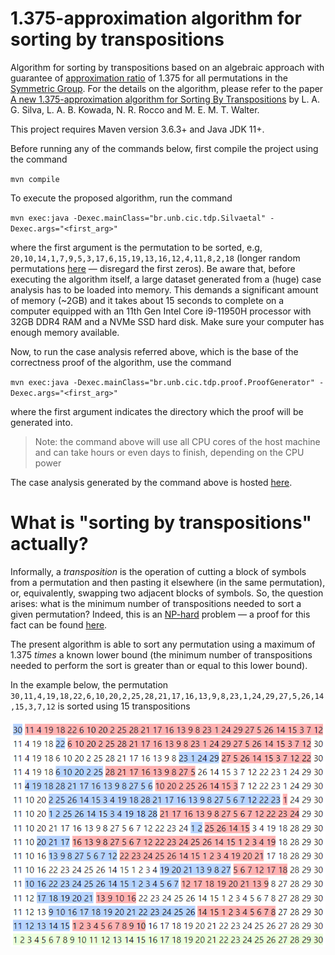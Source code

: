 # 1.375-approximation algorithm for sorting by transpositions

Algorithm for sorting by transpositions based on an algebraic approach with guarantee of [approximation ratio](https://en.m.wikipedia.org/wiki/Approximation_algorithm) of 1.375 for all permutations in the [Symmetric Group](https://en.wikipedia.org/wiki/Symmetric_group). For the details on the algorithm, please refer to the paper [A new 1.375-approximation algorithm for Sorting By Transpositions](https://almob.biomedcentral.com/articles/10.1186/s13015-022-00205-z) by L. A. G. Silva, L. A. B. Kowada, N. R. Rocco and M. E. M. T. Walter.

This project requires Maven version 3.6.3+ and Java JDK 11+.

Before running any of the commands below, first compile the project using the command

`mvn compile`

To execute the proposed algorithm, run the command

`mvn exec:java -Dexec.mainClass="br.unb.cic.tdp.Silvaetal" -Dexec.args="<first_arg>"`

where the first argument is the permutation to be sorted, e.g, `20,10,14,1,7,9,5,3,17,6,15,19,13,16,12,4,11,8,2,18` (longer random permutations [here](https://github.com/luizaugustogarcia/tdp1375/tree/master/src/main/resources/datasets) &mdash; disregard the first zeros). Be aware that, before executing the algorithm itself, a large dataset generated from a (huge) case analysis has to be loaded into memory. This demands a significant amount of memory (~2GB) and it takes about 15 seconds to complete on a computer equipped with an 11th Gen Intel Core i9-11950H processor with 32GB DDR4 RAM and a NVMe SSD hard disk. Make sure your computer has enough memory available.

Now, to run the case analysis referred above, which is the base of the correctness proof of the algorithm, use the command

`mvn exec:java -Dexec.mainClass="br.unb.cic.tdp.proof.ProofGenerator" -Dexec.args="<first_arg>"`

where the first argument indicates the directory which the proof will be generated into.

> Note: the command above will use all CPU cores of the host machine and can take hours or even days to finish, depending on the CPU power

The case analysis generated by the command above is hosted [here](http://tdp1375proof.s3-website.us-east-2.amazonaws.com/).

# What is "sorting by transpositions" actually?

Informally, a _transposition_ is the operation of cutting a block of symbols from a permutation and then pasting it elsewhere (in the same permutation), or, equivalently, swapping two adjacent blocks of symbols. So, the question arises: what is the minimum number of transpositions needed to sort a given permutation? Indeed, this is an [NP-hard](https://en.wikipedia.org/wiki/NP-hardness) problem  &mdash; a proof for this fact can be found [here](https://arxiv.org/pdf/1011.1157).

The present algorithm is able to sort any permutation using a maximum of 1.375 _times_ a known lower bound (the minimum number of transpositions needed to perform the sort is greater than or equal to this lower bound).

In the example below, the permutation `30,11,4,19,18,22,6,10,20,2,25,28,21,17,16,13,9,8,23,1,24,29,27,5,26,14,15,3,7,12` is sorted using 15 transpositions

<div align="center">
    <img src="sbt-example.png">
</div>

